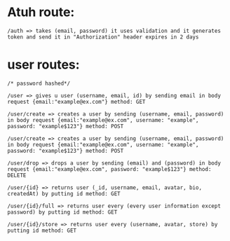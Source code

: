 # Atuh route:
    /auth => takes (email, password) it uses validation and it generates token and send it in "Authorization" header expires in 2 days

# user routes:
    /* password hashed*/

    /user => gives u user (username, email, id) by sending email in body request {email:"example@ex.com"} method: GET

    /user/create => creates a user by sending (username, email, password) in body request {email:"example@ex.com", username: "example", password: "example$123"} method: POST

    /user/create => creates a user by sending (username, email, password) in body request {email:"example@ex.com", username: "example", password: "example$123"} method: POST

    /user/drop => drops a user by sending (email) and (password) in body request {email:"example@ex.com", password: "example$123"} method: DELETE

    /user/{id} => returns user (_id, username, email, avatar, bio, createdAt) by putting id method: GET
    
    /user/{id}/full => returns user every (every user information except password) by putting id method: GET
    
    /user/{id}/store => returns user every (username, avatar, store) by putting id method: GET
